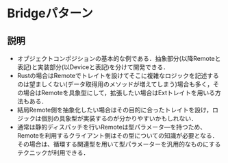 # Bridgeパターン

## 説明

- オブジェクトコンポジションの基本的な例である．抽象部分(以降Remoteと表記)と実装部分(以Deviceと表記)を分けて開発できる．
- Rustの場合はRemoteでトレイトを設けてそこに複雑なロジックを記述するのは望ましくない(データ取得用のメソッドが増えてしまう)場合も多く，その場合はRemoteを具象型にして，拡張したい場合はExtトレイトを用いる方法もある．
- 結局Remote側を抽象化したい場合はその目的に合ったトレイトを設け，ロジックは個別の具象型が実装するのが分かりやすいかもしれない．
- 通常は静的ディスパッチを行いRemoteは型パラメータ―を持つため、Remoteを利用するクライアント側はその型についての知識が必要となる．その場合は、循環する関連型を用いて型パラメーターを汎用的なものにするテクニックが利用できる．
